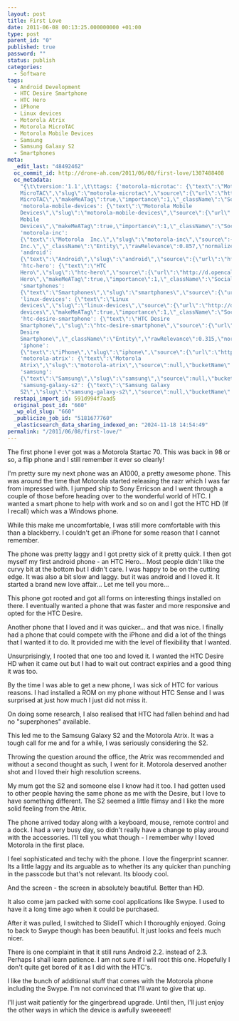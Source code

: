 ```yaml
---
layout: post
title: First Love
date: 2011-06-08 00:13:25.000000000 +01:00
type: post
parent_id: "0"
published: true
password: ""
status: publish
categories:
  - Software
tags:
  - Android Development
  - HTC Desire Smartphone
  - HTC Hero
  - iPhone
  - Linux devices
  - Motorola Atrix
  - Motorola MicroTAC
  - Motorola Mobile Devices
  - Samsung
  - Samsung Galaxy S2
  - Smartphones
meta:
  _edit_last: "48492462"
  oc_commit_id: http://drone-ah.com/2011/06/08/first-love/1307488408
  oc_metadata:
    "{\t\tversion:'1.1',\t\ttags: {'motorola-microtac': {\"text\":\"Motorola
    MicroTAC\",\"slug\":\"motorola-microtac\",\"source\":{\"url\":\"http://d.opencalais.com/dochash-1/fb720271-7142-38f7-b176-9457b08f7c71/SocialTag/4\",\"subjectURL\":null,\"type\":{\"url\":\"http://s.opencalais.com/1/type/tag/SocialTag\",\"name\":\"SocialTag\",\"_className\":\"ArtifactType\"},\"name\":\"Motorola
    MicroTAC\",\"makeMeATag\":true,\"importance\":1,\"_className\":\"SocialTag\",\"normalizedRelevance\":1},\"bucketName\":\"current\",\"bucketPlacement\":\"auto\",\"_className\":\"Tag\"},
    'motorola-mobile-devices': {\"text\":\"Motorola Mobile
    Devices\",\"slug\":\"motorola-mobile-devices\",\"source\":{\"url\":\"http://d.opencalais.com/dochash-1/fb720271-7142-38f7-b176-9457b08f7c71/SocialTag/5\",\"subjectURL\":null,\"type\":{\"url\":\"http://s.opencalais.com/1/type/tag/SocialTag\",\"name\":\"SocialTag\",\"_className\":\"ArtifactType\"},\"name\":\"Motorola
    Mobile
    Devices\",\"makeMeATag\":true,\"importance\":1,\"_className\":\"SocialTag\",\"normalizedRelevance\":1},\"bucketName\":\"current\",\"bucketPlacement\":\"auto\",\"_className\":\"Tag\"},
    'motorola-inc':
    {\"text\":\"Motorola  Inc.\",\"slug\":\"motorola-inc\",\"source\":{\"url\":\"http://d.opencalais.com/er/company/ralg-tr1r/101c4f33-881b-3335-b28c-977a454eb0ea\",\"subjectURL\":\"http://d.opencalais.com/comphash-1/bc9b8481-9798-33b6-bae9-aa0dcd4d2109\",\"type\":{\"url\":\"http://s.opencalais.com/1/type/er/Company\",\"name\":\"Company\",\"_className\":\"ArtifactType\"},\"name\":\"Motorola,
    Inc.\",\"_className\":\"Entity\",\"rawRelevance\":0.857,\"normalizedRelevance\":0.857},\"bucketName\":\"blacklisted\",\"bucketPlacement\":\"user\",\"_className\":\"Tag\"},
    'android':
    {\"text\":\"Android\",\"slug\":\"android\",\"source\":{\"url\":\"http://d.opencalais.com/dochash-1/cb317900-40ba-3949-a858-d67f1c4f78f4/SocialTag/1\",\"subjectURL\":null,\"type\":{\"url\":\"http://s.opencalais.com/1/type/tag/SocialTag\",\"name\":\"SocialTag\",\"_className\":\"ArtifactType\"},\"name\":\"Android\",\"makeMeATag\":true,\"importance\":1,\"_className\":\"SocialTag\",\"normalizedRelevance\":1},\"bucketName\":\"current\",\"bucketPlacement\":\"auto\",\"_className\":\"Tag\"},
    'htc-hero': {\"text\":\"HTC
    Hero\",\"slug\":\"htc-hero\",\"source\":{\"url\":\"http://d.opencalais.com/dochash-1/cb317900-40ba-3949-a858-d67f1c4f78f4/SocialTag/8\",\"subjectURL\":null,\"type\":{\"url\":\"http://s.opencalais.com/1/type/tag/SocialTag\",\"name\":\"SocialTag\",\"_className\":\"ArtifactType\"},\"name\":\"HTC
    Hero\",\"makeMeATag\":true,\"importance\":1,\"_className\":\"SocialTag\",\"normalizedRelevance\":1},\"bucketName\":\"current\",\"bucketPlacement\":\"auto\",\"_className\":\"Tag\"},
    'smartphones':
    {\"text\":\"Smartphones\",\"slug\":\"smartphones\",\"source\":{\"url\":\"http://d.opencalais.com/dochash-1/5ba0294e-9aaa-3770-926d-acdf61d1eae5/SocialTag/2\",\"subjectURL\":null,\"type\":{\"url\":\"http://s.opencalais.com/1/type/tag/SocialTag\",\"name\":\"SocialTag\",\"_className\":\"ArtifactType\"},\"name\":\"Smartphones\",\"makeMeATag\":true,\"importance\":1,\"_className\":\"SocialTag\",\"normalizedRelevance\":1},\"bucketName\":\"current\",\"bucketPlacement\":\"auto\",\"_className\":\"Tag\"},
    'linux-devices': {\"text\":\"Linux
    devices\",\"slug\":\"linux-devices\",\"source\":{\"url\":\"http://d.opencalais.com/dochash-1/5ba0294e-9aaa-3770-926d-acdf61d1eae5/SocialTag/5\",\"subjectURL\":null,\"type\":{\"url\":\"http://s.opencalais.com/1/type/tag/SocialTag\",\"name\":\"SocialTag\",\"_className\":\"ArtifactType\"},\"name\":\"Linux
    devices\",\"makeMeATag\":true,\"importance\":1,\"_className\":\"SocialTag\",\"normalizedRelevance\":1},\"bucketName\":\"current\",\"bucketPlacement\":\"auto\",\"_className\":\"Tag\"},
    'htc-desire-smartphone': {\"text\":\"HTC Desire
    Smartphone\",\"slug\":\"htc-desire-smartphone\",\"source\":{\"url\":\"http://d.opencalais.com/er/product/electronics/ralg-prd1/d79f48d8-e832-35c4-bf45-763f4fe92315\",\"subjectURL\":\"http://d.opencalais.com/genericHasher-1/1ff3145f-123d-37bf-ba26-ff361bca1177\",\"type\":{\"url\":\"http://s.opencalais.com/1/type/er/Product/Electronics\",\"name\":\"Electronics\",\"_className\":\"ArtifactType\"},\"name\":\"HTC
    Desire
    Smartphone\",\"_className\":\"Entity\",\"rawRelevance\":0.315,\"normalizedRelevance\":0.315},\"bucketName\":\"current\",\"bucketPlacement\":\"auto\",\"_className\":\"Tag\"},
    'iphone':
    {\"text\":\"iPhone\",\"slug\":\"iphone\",\"source\":{\"url\":\"http://d.opencalais.com/genericHasher-1/3a0f3359-b89a-3959-a958-a9141e8c1f9d\",\"subjectURL\":null,\"type\":{\"url\":\"http://s.opencalais.com/1/type/em/e/Product\",\"name\":\"Product\",\"_className\":\"ArtifactType\"},\"name\":\"iPhone\",\"_className\":\"Entity\",\"rawRelevance\":0.388,\"normalizedRelevance\":0.388},\"bucketName\":\"current\",\"bucketPlacement\":\"auto\",\"_className\":\"Tag\"},
    'motorola-atrix': {\"text\":\"Motorola
    Atrix\",\"slug\":\"motorola-atrix\",\"source\":null,\"bucketName\":\"current\",\"bucketPlacement\":\"auto\",\"_className\":\"Tag\"},
    'samsung':
    {\"text\":\"Samsung\",\"slug\":\"samsung\",\"source\":null,\"bucketName\":\"current\",\"bucketPlacement\":\"auto\",\"_className\":\"Tag\"},
    'samsung-galaxy-s2': {\"text\":\"Samsung Galaxy
    S2\",\"slug\":\"samsung-galaxy-s2\",\"source\":null,\"bucketName\":\"current\",\"bucketPlacement\":\"auto\",\"_className\":\"Tag\"}}\t}"
  restapi_import_id: 591d994f7aad5
  original_post_id: "660"
  _wp_old_slug: "660"
  _publicize_job_id: "5181677760"
  _elasticsearch_data_sharing_indexed_on: "2024-11-18 14:54:49"
permalink: "/2011/06/08/first-love/"
---
```


The first phone I ever got was a Motorola Startac 70. This was back in 98 or so,
a flip phone and I still remember it ever so clearly!

I\'m pretty sure my next phone was an A1000, a pretty awesome phone. This was
around the time that Motorola started releasing the razr which I was far from
impressed with. I jumped ship to Sony Erricson and I went through a couple of
those before heading over to the wonderful world of HTC. I wanted a smart phone
to help with work and so on and I got the HTC HD (If I recall) which was a
Windows phone.

While this make me uncomfortable, I was still more comfortable with this than a
blackberry. I couldn\'t get an iPhone for some reason that I cannot remember.

The phone was pretty laggy and I got pretty sick of it pretty quick. I then got
myself my first android phone - an HTC Hero\... Most people didn\'t like the
curvy bit at the bottom but I didn\'t care. I was happy to be on the cutting
edge. It was also a bit slow and laggy. but it was android and I loved it. It
started a brand new love affair\... Let me tell you more\...

This phone got rooted and got all forms on interesting things installed on
there. I eventually wanted a phone that was faster and more responsive and opted
for the HTC Desire.

Another phone that I loved and it was quicker\... and that was nice. I finally
had a phone that could compete with the iPhone and did a lot of the things that
I wanted it to do. It provided me with the level of flexibility that I wanted.

Unsurprisingly, I rooted that one too and loved it. I wanted the HTC Desire HD
when it came out but I had to wait out contract expiries and a good thing it was
too.

By the time I was able to get a new phone, I was sick of HTC for various
reasons. I had installed a ROM on my phone without HTC Sense and I was surprised
at just how much I just did not miss it.

On doing some research, I also realised that HTC had fallen behind and had no
\"superphones\" available.

This led me to the Samsung Galaxy S2 and the Motorola Atrix. It was a tough call
for me and for a while, I was seriously considering the S2.

Throwing the question around the office, the Atrix was recommended and without a
second thought as such, I went for it. Motorola deserved another shot and I
loved their high resolution screens.

My mum got the S2 and someone else I know had it too. I had gotten used to other
people having the same phone as me with the Desire, but I love to have something
different. The S2 seemed a little flimsy and I like the more solid feeling from
the Atrix.

The phone arrived today along with a keyboard, mouse, remote control and a dock.
I had a very busy day, so didn\'t really have a change to play around with the
accessories. I\'ll tell you what though - I remember why I loved Motorola in the
first place.

I feel sophisticated and techy with the phone. I love the fingerprint scanner.
Its a little laggy and its arguable as to whether its any quicker than punching
in the passcode but that\'s not relevant. Its bloody cool.

And the screen - the screen in absolutely beautiful. Better than HD.

It also come jam packed with some cool applications like Swype. I used to have
it a long time ago when it could be purchased.

After it was pulled, I switched to SlideIT which I thoroughly enjoyed. Going to
back to Swype though has been beautiful. It just looks and feels much nicer.

There is one complaint in that it still runs Android 2.2. instead of 2.3.
Perhaps I shall learn patience. I am not sure if I will root this one. Hopefully
I don\'t quite get bored of it as I did with the HTC\'s.

I like the bunch of additional stuff that comes with the Motorola phone
including the Swype. I\'m not convinced that I\'ll want to give that up.

I\'ll just wait patiently for the gingerbread upgrade. Until then, I\'ll just
enjoy the other ways in which the device is awfully sweeeeet!
